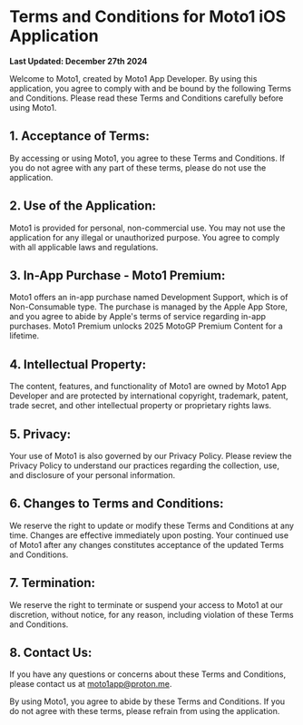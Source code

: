 # Terms and Conditions for Moto1 iOS Application

**Last Updated: December 27th 2024**

Welcome to Moto1, created by Moto1 App Developer. By using this application, you agree to comply with and be bound by the following Terms and Conditions. Please read these Terms and Conditions carefully before using Moto1.

## 1. Acceptance of Terms:
By accessing or using Moto1, you agree to these Terms and Conditions. If you do not agree with any part of these terms, please do not use the application.

## 2. Use of the Application:
Moto1 is provided for personal, non-commercial use. You may not use the application for any illegal or unauthorized purpose. You agree to comply with all applicable laws and regulations.

## 3. In-App Purchase - Moto1 Premium:
Moto1 offers an in-app purchase named Development Support, which is of Non-Consumable type. The purchase is managed by the Apple App Store, and you agree to abide by Apple's terms of service regarding in-app purchases. Moto1 Premium unlocks 2025 MotoGP Premium Content for a lifetime.

## 4. Intellectual Property:
The content, features, and functionality of Moto1 are owned by Moto1 App Developer and are protected by international copyright, trademark, patent, trade secret, and other intellectual property or proprietary rights laws.

## 5. Privacy:
Your use of Moto1 is also governed by our Privacy Policy. Please review the Privacy Policy to understand our practices regarding the collection, use, and disclosure of your personal information.

## 6. Changes to Terms and Conditions:
We reserve the right to update or modify these Terms and Conditions at any time. Changes are effective immediately upon posting. Your continued use of Moto1 after any changes constitutes acceptance of the updated Terms and Conditions.

## 7. Termination:
We reserve the right to terminate or suspend your access to Moto1 at our discretion, without notice, for any reason, including violation of these Terms and Conditions.

## 8. Contact Us:
If you have any questions or concerns about these Terms and Conditions, please contact us at [moto1app@proton.me](mailto:moto1app@proton.me).

By using Moto1, you agree to abide by these Terms and Conditions. If you do not agree with these terms, please refrain from using the application.
